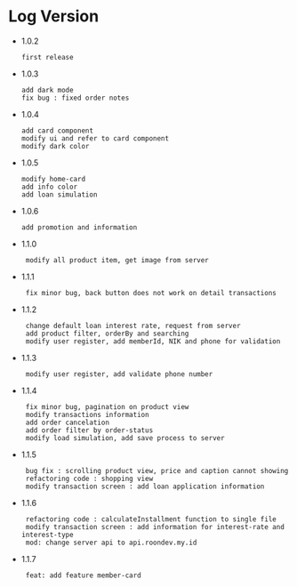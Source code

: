 # Log Version

- 1.0.2

  ```what changed
  first release
  ```

- 1.0.3

  ```what changed
  add dark mode
  fix bug : fixed order notes
  ```

- 1.0.4
  ```what changed
  add card component
  modify ui and refer to card component
  modify dark color
  ```
- 1.0.5

  ```what changed
  modify home-card
  add info color
  add loan simulation
  ```

- 1.0.6
  ```what changed
  add promotion and information
  ```

- 1.1.0
  ```what changed
   modify all product item, get image from server
  ```

- 1.1.1
  ```what changed
   fix minor bug, back button does not work on detail transactions 
  ```

- 1.1.2
  ```what changed
   change default loan interest rate, request from server
   add product filter, orderBy and searching
   modify user register, add memberId, NIK and phone for validation
  ```

- 1.1.3
  ```what changed
   modify user register, add validate phone number
  ```

- 1.1.4
  ```what changed
   fix minor bug, pagination on product view
   modify transactions information
   add order cancelation
   add order filter by order-status
   modify load simulation, add save process to server
  ```

- 1.1.5
  ```what changed
   bug fix : scrolling product view, price and caption cannot showing
   refactoring code : shopping view
   modify transaction screen : add loan application information
  ```

- 1.1.6
  ```what changed
   refactoring code : calculateInstallment function to single file
   modify transaction screen : add information for interest-rate and interest-type
   mod: change server api to api.roondev.my.id
  ```

- 1.1.7
  ```what changed
   feat: add feature member-card
  ```
